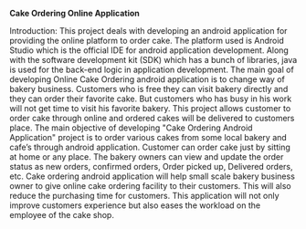 **Cake Ordering Online Application**

Introduction:
This project deals with developing an android application for providing the online platform to order cake. 
The platform used is Android Studio which is the official IDE for android application development. Along with the software development kit (SDK) which has a bunch of libraries, java is used for the back-end logic in application development.
The main goal of developing Online Cake Ordering android application is to change way of bakery business. 
Customers who is free they can visit bakery directly and they can order their favorite cake. 
But customers who has busy in his work will not get time to visit his favorite bakery. 
This project allows customer to order cake through online and ordered cakes will be delivered to customers place. 
The main objective of developing "Cake Ordering Android Application" project is to order various cakes from some local bakery and cafe’s through android application. 
Customer can order cake just by sitting at home or any place. The bakery owners can view and update the order status as new orders, confirmed orders, Order picked up, Delivered orders, etc.
Cake ordering android application will help small scale bakery business owner to give online cake ordering facility to their customers. This will also reduce the purchasing time for customers. 
This application will not only improve customers experience but also eases the workload on the employee of the cake shop.
